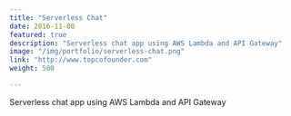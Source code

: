 ```yaml
---
title: "Serverless Chat"
date: 2016-11-08
featured: true
description: "Serverless chat app using AWS Lambda and API Gateway"
image: "/img/portfolio/serverless-chat.png"
link: "http://www.topcofounder.com"
weight: 500

---
```


Serverless chat app using AWS Lambda and API Gateway
